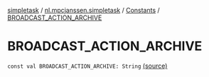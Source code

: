 [simpletask](../../index.md) / [nl.mpcjanssen.simpletask](../index.md) / [Constants](index.md) / [BROADCAST_ACTION_ARCHIVE](.)

# BROADCAST_ACTION_ARCHIVE

`const val BROADCAST_ACTION_ARCHIVE: String` [(source)](https://github.com/mpcjanssen/simpletask-android/blob/master/src/main/java/nl/mpcjanssen/simpletask/Constants.kt#L34)